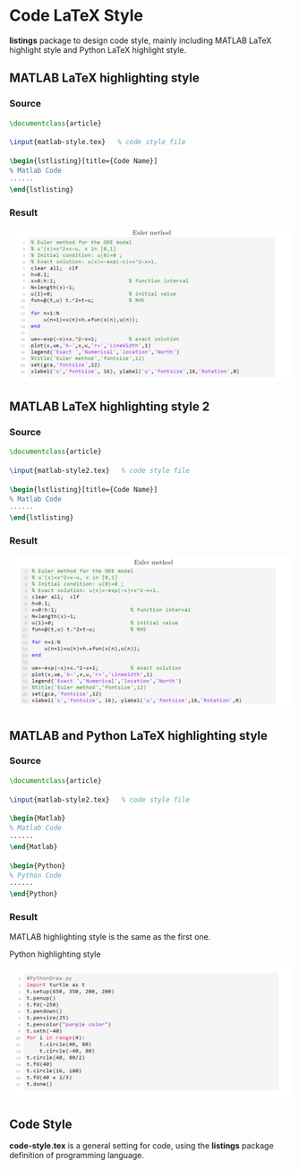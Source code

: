 # Code LaTeX Style

**listings** package to design code style, mainly including MATLAB LaTeX highlight style and Python LaTeX highlight style.

## MATLAB LaTeX highlighting style

### Source

``` latex
\documentclass{article}

\input{matlab-style.tex}   % code style file

\begin{lstlisting}[title={Code Name}]
% Matlab Code
······
\end{lstlisting}
```
### Result

![main-matlab](main-matlab.png)

## MATLAB LaTeX highlighting style 2

### Source

``` latex
\documentclass{article}

\input{matlab-style2.tex}   % code style file

\begin{lstlisting}[title={Code Name}]
% Matlab Code
······
\end{lstlisting}
```

### Result

![main-matlab2](main-matlab2.png)

## MATLAB and Python LaTeX highlighting style

### Source

``` latex
\documentclass{article}

\input{matlab-style2.tex}   % code style file

\begin{Matlab}
% Matlab Code
······
\end{Matlab}

\begin{Python}
% Python Code
······
\end{Python}
```

### Result

MATLAB highlighting style is the same as the first one.

Python highlighting style

![main-python](main-python.png)

## Code Style

**code-style.tex**  is a general setting for code, using the **listings** package definition of programming language.

